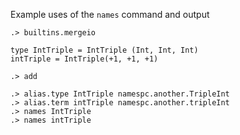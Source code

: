  Example uses of the `names` command and output
```ucm:hide
.> builtins.mergeio
```

```unison:hide
type IntTriple = IntTriple (Int, Int, Int)
intTriple = IntTriple(+1, +1, +1)
```

```ucm:hide
.> add
```

```ucm
.> alias.type IntTriple namespc.another.TripleInt
.> alias.term intTriple namespc.another.tripleInt
.> names IntTriple
.> names intTriple
```